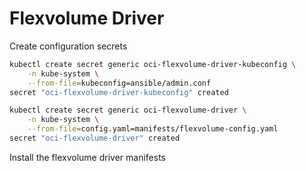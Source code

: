 # Flexvolume Driver

Create configuration secrets

```sh
kubectl create secret generic oci-flexvolume-driver-kubeconfig \
    -n kube-system \
    --from-file=kubeconfig=ansible/admin.conf
secret "oci-flexvolume-driver-kubeconfig" created
```

```sh
kubectl create secret generic oci-flexvolume-driver \
    -n kube-system \
    --from-file=config.yaml=manifests/flexvolume-config.yaml
secret "oci-flexvolume-driver" created
```

Install the flexvolume driver manifests
